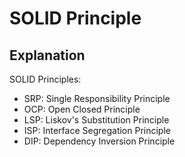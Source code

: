# SOLID Principle

## Explanation

SOLID Principles: 
- SRP: Single Responsibility Principle
- OCP: Open Closed Principle
- LSP: Liskov's Substitution Principle
- ISP: Interface Segregation Principle
- DIP: Dependency Inversion Principle
